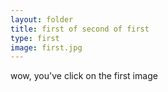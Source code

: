 ```yaml
---
layout: folder
title: first of second of first
type: first
image: first.jpg
---
```


wow, you've click on the first image